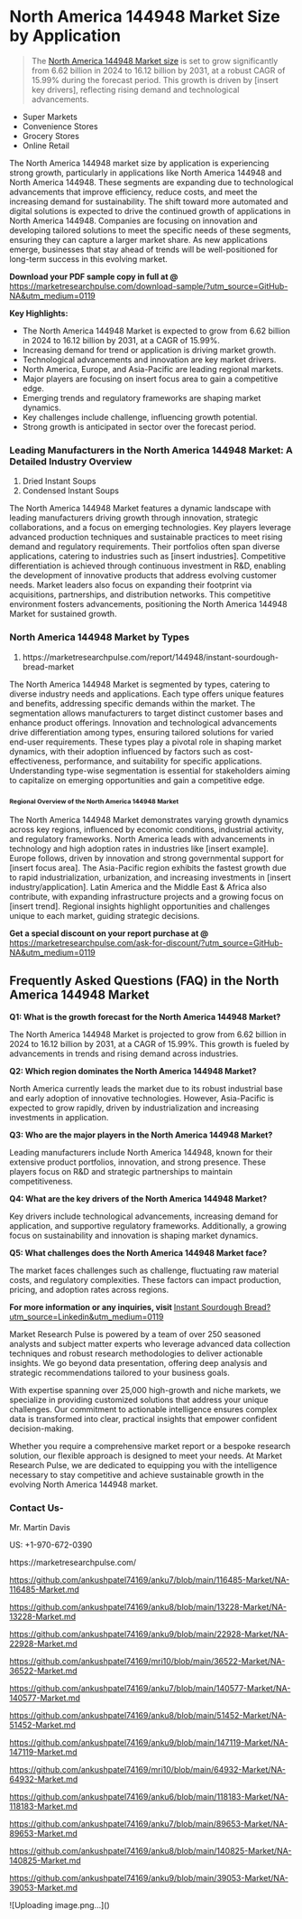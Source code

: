 <h1>North America 144948 Market&nbsp;Size by Application</h1><blockquote><p>The <a href="https://marketresearchpulse.com/download-sample/?utm_source=GitHub-NA&amp;utm_medium=0119">North America 144948 Market size</a> is set to grow significantly from 6.62 billion in 2024 to 16.12 billion by 2031, at a robust CAGR of 15.99% during the forecast period. This growth is driven by [insert key drivers], reflecting rising demand and technological advancements.</p></blockquote><ul><li>Super Markets<li> Convenience Stores<li> Grocery Stores<li> Online Retail</li></ul><p>The North America 144948 market size by application is experiencing strong growth, particularly in applications like North America 144948 and North America 144948. These segments are expanding due to technological advancements that improve efficiency, reduce costs, and meet the increasing demand for sustainability. The shift toward more automated and digital solutions is expected to drive the continued growth of applications in North America 144948. Companies are focusing on innovation and developing tailored solutions to meet the specific needs of these segments, ensuring they can capture a larger market share. As new applications emerge, businesses that stay ahead of trends will be well-positioned for long-term success in this evolving market.</p><p><strong>Download your PDF sample copy in full at @ </strong><a href="https://marketresearchpulse.com/download-sample/?utm_source=GitHub-NA&amp;utm_medium=0119">https://marketresearchpulse.com/download-sample/?utm_source=GitHub-NA&amp;utm_medium=0119</a></p><p><strong>Key Highlights: </strong></p><ul><li>The North America 144948 Market is expected to grow from 6.62 billion in 2024 to 16.12 billion by 2031, at a CAGR of 15.99%.</li><li>Increasing demand for trend or application is driving market growth.</li><li>Technological advancements and innovation are key market drivers.</li><li>North America, Europe, and Asia-Pacific are leading regional markets.</li><li>Major players are focusing on insert focus area to gain a competitive edge.</li><li>Emerging trends and regulatory frameworks are shaping market dynamics.</li><li>Key challenges include challenge, influencing growth potential.</li><li>Strong growth is anticipated in sector over the forecast period.</li></ul><h3>Leading Manufacturers in the North America 144948 Market: A Detailed Industry Overview</h3><ol><li>Dried Instant Soups<li> Condensed Instant Soups</li></ol><div class="flex max-w-full flex-col flex-grow"><div class="min-h-8 text-message flex w-full flex-col items-end gap-2 whitespace-normal break-words [.text-message+&amp;]:mt-5" dir="auto" data-message-author-role="assistant" data-message-id="fd8432e4-4910-450d-b182-61b7bfb0a01f" data-message-model-slug="gpt-4o"><div class="flex w-full flex-col gap-1 empty:hidden first:pt-[3px]"><div class="markdown prose w-full break-words dark:prose-invert light"><p>The North America 144948 Market features a dynamic landscape with leading manufacturers driving growth through innovation, strategic collaborations, and a focus on emerging technologies. Key players leverage advanced production techniques and sustainable practices to meet rising demand and regulatory requirements. Their portfolios often span diverse applications, catering to industries such as [insert industries]. Competitive differentiation is achieved through continuous investment in R&amp;D, enabling the development of innovative products that address evolving customer needs. Market leaders also focus on expanding their footprint via acquisitions, partnerships, and distribution networks. This competitive environment fosters advancements, positioning the North America 144948 Market for sustained growth.</p></div></div></div></div><h3>North America 144948 Market by Types</h3><ol><li>https://marketresearchpulse.com/report/144948/instant-sourdough-bread-market</li></ol><div class="flex max-w-full flex-col flex-grow"><div class="min-h-8 text-message flex w-full flex-col items-end gap-2 whitespace-normal break-words [.text-message+&amp;]:mt-5" dir="auto" data-message-author-role="assistant" data-message-id="084470be-0bb7-4664-bddf-5156b4f41249" data-message-model-slug="gpt-4o-mini"><div class="flex w-full flex-col gap-1 empty:hidden first:pt-[3px]"><div class="markdown prose w-full break-words dark:prose-invert light"><p>The North America 144948 Market is segmented by types, catering to diverse industry needs and applications. Each type offers unique features and benefits, addressing specific demands within the market. The segmentation allows manufacturers to target distinct customer bases and enhance product offerings. Innovation and technological advancements drive differentiation among types, ensuring tailored solutions for varied end-user requirements. These types play a pivotal role in shaping market dynamics, with their adoption influenced by factors such as cost-effectiveness, performance, and suitability for specific applications. Understanding type-wise segmentation is essential for stakeholders aiming to capitalize on emerging opportunities and gain a competitive edge.</p></div></div></div></div><h3><span style="font-size: 11px;">Regional Overview of the North America 144948 Market</span></h3><div class="flex max-w-full flex-col flex-grow"><div class="min-h-8 text-message flex w-full flex-col items-end gap-2 whitespace-normal break-words [.text-message+&amp;]:mt-5" dir="auto" data-message-author-role="assistant" data-message-id="e9038762-ce64-4e30-91c9-9bd413514231" data-message-model-slug="gpt-4o-mini"><div class="flex w-full flex-col gap-1 empty:hidden first:pt-[3px]"><div class="markdown prose w-full break-words dark:prose-invert light"><p>The North America 144948 Market demonstrates varying growth dynamics across key regions, influenced by economic conditions, industrial activity, and regulatory frameworks. North America leads with advancements in technology and high adoption rates in industries like [insert example]. Europe follows, driven by innovation and strong governmental support for [insert focus area]. The Asia-Pacific region exhibits the fastest growth due to rapid industrialization, urbanization, and increasing investments in [insert industry/application]. Latin America and the Middle East &amp; Africa also contribute, with expanding infrastructure projects and a growing focus on [insert trend]. Regional insights highlight opportunities and challenges unique to each market, guiding strategic decisions.</p></div></div></div></div><p><strong>Get a special discount on your report purchase at @ </strong><a href="https://marketresearchpulse.com/ask-for-discount/?utm_source=GitHub-NA&amp;utm_medium=0119">https://marketresearchpulse.com/ask-for-discount/?utm_source=GitHub-NA&amp;utm_medium=0119</a></p><h2>Frequently Asked Questions (FAQ) in the North America 144948 Market</h2><p><strong>Q1: What is the growth forecast for the North America 144948 Market?</strong></p><p>The North America 144948 Market is projected to grow from 6.62 billion in 2024 to 16.12 billion by 2031, at a CAGR of 15.99%. This growth is fueled by advancements in trends and rising demand across industries.</p><p><strong>Q2: Which region dominates the North America 144948 Market?</strong></p><p>North America currently leads the market due to its robust industrial base and early adoption of innovative technologies. However, Asia-Pacific is expected to grow rapidly, driven by industrialization and increasing investments in application.</p><p><strong>Q3: Who are the major players in the North America 144948 Market?</strong></p><p>Leading manufacturers include North America 144948, known for their extensive product portfolios, innovation, and strong presence. These players focus on R&amp;D and strategic partnerships to maintain competitiveness.</p><p><strong>Q4: What are the key drivers of the North America 144948 Market?</strong></p><p>Key drivers include technological advancements, increasing demand for application, and supportive regulatory frameworks. Additionally, a growing focus on sustainability and innovation is shaping market dynamics.</p><p><strong>Q5: What challenges does the North America 144948 Market face?</strong></p><p>The market faces challenges such as challenge, fluctuating raw material costs, and regulatory complexities. These factors can impact production, pricing, and adoption rates across regions.</p><p><strong>For more information or any inquiries, visit&nbsp;</strong><a href="Instant Sourdough Bread?utm_source=Linkedin&utm_medium=0119">Instant Sourdough Bread?utm_source=Linkedin&utm_medium=0119</a></p><p>Market Research Pulse is powered by a team of over 250 seasoned analysts and subject matter experts who leverage advanced data collection techniques and robust research methodologies to deliver actionable insights. We go beyond data presentation, offering deep analysis and strategic recommendations tailored to your business goals.</p><p>With expertise spanning over 25,000 high-growth and niche markets, we specialize in providing customized solutions that address your unique challenges. Our commitment to actionable intelligence ensures complex data is transformed into clear, practical insights that empower confident decision-making.</p><p>Whether you require a comprehensive market report or a bespoke research solution, our flexible approach is designed to meet your needs. At Market Research Pulse, we are dedicated to equipping you with the intelligence necessary to stay competitive and achieve sustainable growth in the evolving North America 144948 market.</p><h3><strong>Contact Us-</strong></h3><p>Mr. Martin Davis</p><p>US: +1-970-672-0390</p><p>https://marketresearchpulse.com/</p><p><a href="https://github.com/ankushpatel74169/anku7/blob/main/116485-Market/NA-116485-Market.md">https://github.com/ankushpatel74169/anku7/blob/main/116485-Market/NA-116485-Market.md</a></p><p><a href="https://github.com/ankushpatel74169/anku8/blob/main/13228-Market/NA-13228-Market.md">https://github.com/ankushpatel74169/anku8/blob/main/13228-Market/NA-13228-Market.md</a></p><p><a href="https://github.com/ankushpatel74169/anku9/blob/main/22928-Market/NA-22928-Market.md">https://github.com/ankushpatel74169/anku9/blob/main/22928-Market/NA-22928-Market.md</a></p><p><a href="https://github.com/ankushpatel74169/mri10/blob/main/36522-Market/NA-36522-Market.md">https://github.com/ankushpatel74169/mri10/blob/main/36522-Market/NA-36522-Market.md</a></p><p><a href="https://github.com/ankushpatel74169/anku7/blob/main/140577-Market/NA-140577-Market.md">https://github.com/ankushpatel74169/anku7/blob/main/140577-Market/NA-140577-Market.md</a></p><p><a href="https://github.com/ankushpatel74169/anku8/blob/main/51452-Market/NA-51452-Market.md">https://github.com/ankushpatel74169/anku8/blob/main/51452-Market/NA-51452-Market.md</a></p><p><a href="https://github.com/ankushpatel74169/anku9/blob/main/147119-Market/NA-147119-Market.md">https://github.com/ankushpatel74169/anku9/blob/main/147119-Market/NA-147119-Market.md</a></p><p><a href="https://github.com/ankushpatel74169/mri10/blob/main/64932-Market/NA-64932-Market.md">https://github.com/ankushpatel74169/mri10/blob/main/64932-Market/NA-64932-Market.md</a></p><p><a href="https://github.com/ankushpatel74169/anku6/blob/main/118183-Market/NA-118183-Market.md">https://github.com/ankushpatel74169/anku6/blob/main/118183-Market/NA-118183-Market.md</a></p><p><a href="https://github.com/ankushpatel74169/anku7/blob/main/89653-Market/NA-89653-Market.md">https://github.com/ankushpatel74169/anku7/blob/main/89653-Market/NA-89653-Market.md</a></p><p><a href="https://github.com/ankushpatel74169/anku8/blob/main/140825-Market/NA-140825-Market.md">https://github.com/ankushpatel74169/anku8/blob/main/140825-Market/NA-140825-Market.md</a></p><p><a href="https://github.com/ankushpatel74169/anku9/blob/main/39053-Market/NA-39053-Market.md">https://github.com/ankushpatel74169/anku9/blob/main/39053-Market/NA-39053-Market.md</a></p>
![Uploading image.png…]()
